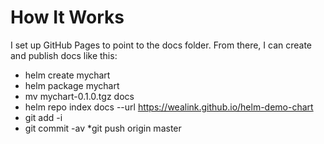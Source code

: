 # How It Works
I set up GitHub Pages to point to the docs folder. From there, I can create and publish docs like this:

* helm create mychart
* helm package mychart
* mv mychart-0.1.0.tgz docs
* helm repo index docs --url https://wealink.github.io/helm-demo-chart
* git add -i
* git commit -av
*git push origin master
